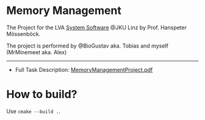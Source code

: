 # Memory Management
The Project for the LVA [System Software](https://ssw.jku.at/Teaching/Lectures/SSW/index.html) @JKU Linz by Prof. Hanspeter Mössenböck.

The project is performed by @BioGustav aka. Tobias and myself (MrMinemeet aka. Alex)

---
* Full Task Description: [MemoryManagementProject.pdf](https://ssw.jku.at/Teaching/Lectures/SSW/MemoryManagementProject.pdf)


# How to build?
Use `cmake --build .`.
